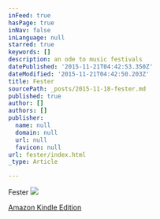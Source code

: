 ```yaml
---
inFeed: true
hasPage: true
inNav: false
inLanguage: null
starred: true
keywords: []
description: an ode to music festivals
datePublished: '2015-11-21T04:42:53.350Z'
dateModified: '2015-11-21T04:42:50.203Z'
title: Fester
sourcePath: _posts/2015-11-18-fester.md
published: true
author: []
authors: []
publisher:
  name: null
  domain: null
  url: null
  favicon: null
url: fester/index.html
_type: Article

---
```

Fester
![](https://the-grid-user-content.s3-us-west-2.amazonaws.com/a9f1e52c-9cf6-42f9-8ee0-6389f0591c3a.jpg)

[Amazon Kindle Edition][0]

[0]: http://www.amazon.com/Fester-Jacob-LaCivita-ebook/dp/B00E332OY0/